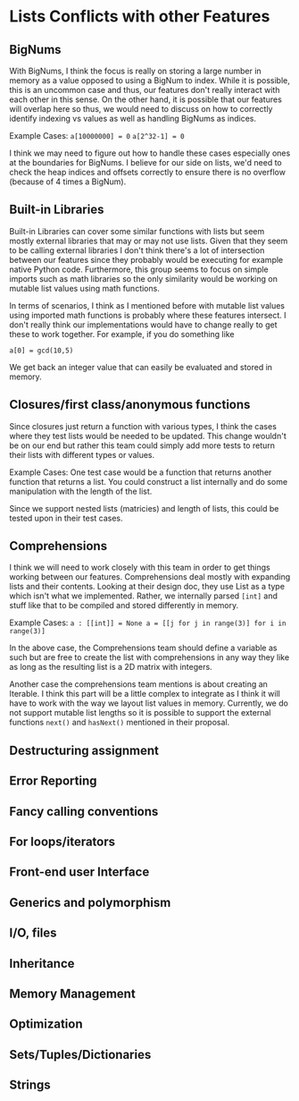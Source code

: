 # Lists Conflicts with other Features

## BigNums

With BigNums, I think the focus is really on storing a large number in memory as a value opposed to using a BigNum to index. While it is possible, this is an uncommon case and thus, our features don't really interact with each other in this sense. On the other hand, it is possible that our features will overlap here so thus, we would need to discuss on how to correctly identify indexing vs values as well as handling BigNums as indices.

Example Cases:
`a[10000000] = 0`
`a[2^32-1] = 0`

I think we may need to figure out how to handle these cases especially ones at the boundaries for BigNums. I believe for our side on lists, we'd need to check the heap indices and offsets correctly to ensure there is no overflow (because of 4 times a BigNum). 

## Built-in Libraries

Built-in Libraries can cover some similar functions with lists but seem mostly external libraries that may or may not use lists. Given that they seem to be calling external libraries I don't think there's a lot of intersection between our features since they probably would be executing for example native Python code. Furthermore, this group seems to focus on simple imports such as math libraries so the only similarity would be working on mutable list values using math functions.

In terms of scenarios, I think as I mentioned before with mutable list values using imported math functions is probably where these features intersect. I don't really think our implementations would have to change really to get these to work together. For example, if you do something like 

`a[0] = gcd(10,5)`

We get back an integer value that can easily be evaluated and stored in memory.

## Closures/first class/anonymous functions

Since closures just return a function with various types, I think the cases where they test lists would be needed to be updated. This change wouldn't be on our end but rather this team could simply add more tests to return their lists with different types or values.

Example Cases:
One test case would be a function that returns another function that returns a list. You could construct a list internally and do some manipulation with the length of the list.

Since we support nested lists (matricies) and length of lists, this could be tested upon in their test cases.

## Comprehensions

I think we will need to work closely with this team in order to get things working between our features. Comprehensions deal mostly with expanding lists and their contents. Looking at their design doc, they use List as a type which isn't what we implemented. Rather, we internally parsed `[int]` and stuff like that to be compiled and stored differently in memory. 

Example Cases:
`
a : [[int]] = None
a = [[j for j in range(3)] for i in range(3)]
`

In the above case, the Comprehensions team should define a variable as such but are free to create the list with comprehensions in any way they like as long as the resulting list is a 2D matrix with integers. 

Another case the comprehensions team mentions is about creating an Iterable. I think this part will be a little complex to integrate as I think it will have to work with the way we layout list values in memory. Currently, we do not support mutable list lengths so it is possible to support the external functions `next()` and `hasNext()` mentioned in their proposal.

## Destructuring assignment

## Error Reporting

## Fancy calling conventions

## For loops/iterators

## Front-end user Interface

## Generics and polymorphism

## I/O, files

## Inheritance

## Memory Management

## Optimization

## Sets/Tuples/Dictionaries

## Strings
